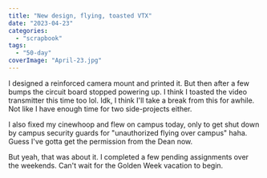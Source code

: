 ```yaml
---
title: "New design, flying, toasted VTX"
date: "2023-04-23"
categories: 
  - "scrapbook"
tags: 
  - "50-day"
coverImage: "April-23.jpg"
---
```

<!--more-->

I designed a reinforced camera mount and printed it. But then after a few bumps the circuit board stopped powering up. I think I toasted the video transmitter this time too lol. Idk, I think I'll take a break from this for awhile. Not like I have enough time for two side-projects either.

I also fixed my cinewhoop and flew on campus today, only to get shut down by campus security guards for "unauthorized flying over campus" haha. Guess I've gotta get the permission from the Dean now.

But yeah, that was about it. I completed a few pending assignments over the weekends. Can't wait for the Golden Week vacation to begin.
